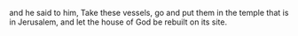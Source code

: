 and he said to him, Take these vessels, go and put them in the temple that is in Jerusalem, and let the house of God be rebuilt on its site.
